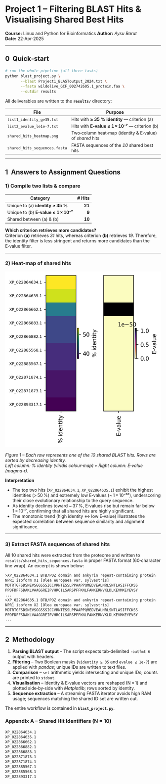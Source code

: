 # Project 1 – Filtering BLAST Hits & Visualising Shared Best Hits

**Course:** Linux and Python for Bioinformatics
**Author:** *Aysu Barut*  
**Date:** 22‑Apr‑2025

---

## 0  Quick‑start

```bash
# run the whole pipeline (all three tasks)
python blast_project.py \
       --blast Project1_BLASToutput_2024.txt \
       --fasta wildolive_GCF_002742605.1_protein.faa \
       --outdir results
```

All deliverables are written to the **`results/`** directory:

| File | Purpose |
|------|---------|
| `list1_identity_ge35.txt` | Hits with **≥ 35 % identity** — criterion (a) |
| `list2_evalue_le1e-7.txt` | Hits with **E‑value ≤ 1 × 10⁻⁷** — criterion (b) |
| `shared_hits_heatmap.png` | Two‑column heat‑map (identity & E‑value) of *shared* hits |
| `shared_hits_sequences.fasta` | FASTA sequences of the *10* shared best hits |

---

## 1  Answers to Assignment Questions

### 1) Compile two lists & compare

| Category | # Hits |
|----------|------:|
| Unique to (a) **identity ≥ 35 %** | **21** |
| Unique to (b) **E‑value ≤ 1 × 10⁻⁷** | **9** |
| Shared between (a) & (b) | **10** |

**Which criterion retrieves more candidates?**  
Criterion **(a)** retrieves *31* hits, whereas criterion **(b)** retrieves *19*. Therefore, the identity filter is less stringent and returns more candidates than the E‑value filter.

---

### 2) Heat‑map of shared hits

![Heat‑map of shared BLAST hits](shared_hits_heatmap.png)

*Figure 1 – Each row represents one of the 10 shared BLAST hits. Rows are sorted by decreasing identity.  
Left column: % identity (viridis colour‑map) • Right column: E‑value (magma‑r).*  

**Interpretation**

* The top two hits (`XP_022864634.1`, `XP_022864635.1`) exhibit the highest identities (> 50 %) and extremely low E‑values (~ 1 × 10⁻⁵⁰), underscoring their close evolutionary relationship to the query sequence.
* As identity declines toward ~ 37 %, E‑values rise but remain far below 1 × 10⁻⁷, confirming that all shared hits are highly significant.
* The monotonic trend (high identity ↔ low E‑value) illustrates the expected correlation between sequence similarity and alignment significance.

---

### 3) Extract FASTA sequences of shared hits

All 10 shared hits were extracted from the proteome and written to `results/shared_hits_sequences.fasta` in proper FASTA format (60‑character line wrap). An excerpt is shown below:

```text
>XP_022864634.1 BTB/POZ domain and ankyrin repeat‑containing protein NPR1 isoform X1 [Olea europaea var. sylvestris]
MDTRTGFSDSNEVSGGSSSICCVRNTESSLPPAAPPQMEDVEALNRLSNTLASIFFCKSS
PPDFDFFSDAKLVAAGGREIPVHRCILSARSPFFKNLFANKERNVKLDLKEVMKEYEVSY
...
>XP_022864635.1 BTB/POZ domain and ankyrin repeat‑containing protein NPR1 isoform X2 [Olea europaea var. sylvestris]
MDTRTGFSDSNEVSGGSSSICCVRNTESSLPPAAPPQMEDVEALNRLSNTLASIFFCKSS
PPDFDFFSDAKLVAAGGREIPVHRCILSARSPFFKNLFANKERNVKLDLKEVMKEYEVSY
...
```

---

## 2  Methodology

1. **Parsing BLAST output** – The script expects tab‑delimited `-outfmt 6` output with headers.  
2. **Filtering** – Two Boolean masks (`%identity ≥ 35` and `evalue ≤ 1e‑7`) are applied with *pandas*; unique IDs are written to text files.  
3. **Comparison** – `set` arithmetic yields intersecting and unique IDs; counts are printed to `stdout`.  
4. **Visualisation** – Identity & E‑value vectors are reshaped (N × 1) and plotted side‑by‑side with *Matplotlib*; rows sorted by identity.  
5. **Sequence extraction** – A streaming FASTA iterator avoids high RAM usage; sequences matching the shared ID set are written out.

The entire workflow is contained in **`blast_project.py`**.


### Appendix A – Shared Hit Identifiers (N = 10)

```text
XP_022864634.1
XP_022864635.1
XP_022866662.1
XP_022866882.1
XP_022866883.1
XP_022871873.1
XP_022871874.1
XP_022885567.1
XP_022885568.1
XP_022893317.1
```

